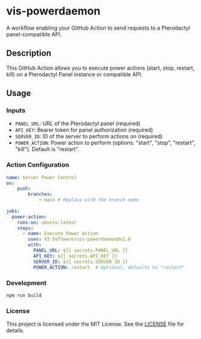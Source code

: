 # vis-powerdaemon

A workflow enabling your GitHub Action to send requests to a Pterodactyl panel-compatible API.

## Description

This GitHub Action allows you to execute power actions (start, stop, restart, kill) on a Pterodactyl Panel instance or compatible API.

## Usage

### Inputs

- `PANEL_URL`: URL of the Pterodactyl panel (required)
- `API_KEY`: Bearer token for panel authorization (required)
- `SERVER_ID`: ID of the server to perform actions on (required)
- `POWER_ACTION`: Power action to perform (options: "start", "stop", "restart", "kill"). Default is "restart".

### Action Configuration

```yaml
name: Server Power Control
on:
    push:
        branches:
            - main # Replace with the branch name
            
jobs:
  power-action:
    runs-on: ubuntu-latest
    steps:
      - name: Execute Power Action
        uses: VI-Software/vis-powerdaemon@v1.0
        with:
          PANEL_URL: ${{ secrets.PANEL_URL }}
          API_KEY: ${{ secrets.API_KEY }}
          SERVER_ID: ${{ secrets.SERVER_ID }}
          POWER_ACTION: restart  # Optional, defaults to "restart"
```

### Development

```bash
npm run build
```

### License 

This project is licensed under the MIT License. See the [LICENSE](./LICENSE) file for details.


